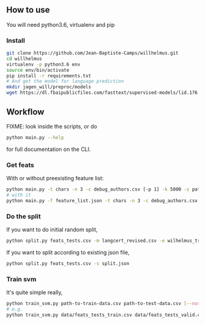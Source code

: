 ## How to use

You will need python3.6, virtualenv and pip

### Install

```bash
git clone https://github.com/Jean-Baptiste-Camps/willhelmus.git
cd willhelmus
virtualenv -p python3.6 env
source env/bin/activate
pip install -r requirements.txt
# And get the model for language prediction
mkdir jagen_will/preproc/models
wget https://dl.fbaipublicfiles.com/fasttext/supervised-models/lid.176.bin -P ./jagen_will/preproc/models/
```

## Workflow

FIXME: look inside the scripts, or do

```bash
python main.py --help
```

for full documentation on the CLI.

### Get feats

With or without preexisting feature list:

```bash
python main.py -t chars -n 3 -c debug_authors.csv [-p 1] -k 5000 -s path/to/docs/*
# with it
python main.py -f feature_list.json -t chars -n 3 -c debug_authors.csv -k 5000 -s meertens-song-collection-DH2019/train/*
```


### Do the split

If you want to do initial random split,
```bash
python split.py feats_tests.csv -m langcert_revised.csv -e wilhelmus_train.csv
```

If you want to split according to existing json file,
```bash
python split.py feats_tests.csv -s split.json
```

### Train svm

It's quite simple really,
```bash
python train_svm.py path-to-train-data.csv path-to-test-data.csv [--norms] [--dim_reduc None, 'pca', 'som'] [--kernel, 'LinearSVC', 'linear', 'polynomial', 'rbf', 'sigmoid'] [--final]
# e.g.
python train_svm.py data/feats_tests_train.csv data/feats_tests_valid.csv --norms --dim_reduc som
```
